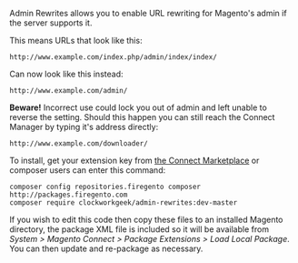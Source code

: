 Admin Rewrites allows you to enable URL rewriting for Magento's admin if the server supports it.

This means URLs that look like this:

    http://www.example.com/index.php/admin/index/index/

Can now look like this instead:

    http://www.example.com/admin/

**Beware!** Incorrect use could lock you out of admin and left unable to reverse the setting.
Should this happen you can still reach the Connect Manager by typing it's address directly:

    http://www.example.com/downloader/

To install, get your extension key from [the Connect Marketplace](http://www.magentocommerce.com/magento-connect/admin-rewrites.html) or composer users can enter this command:

    composer config repositories.firegento composer http://packages.firegento.com
    composer require clockworkgeek/admin-rewrites:dev-master

If you wish to edit this code then copy these files to an installed Magento directory, the package XML file is included so it will be available from _System > Magento Connect > Package Extensions > Load Local Package_.
You can then update and re-package as necessary.
